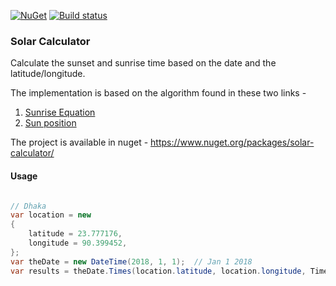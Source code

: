 [![NuGet](https://img.shields.io/nuget/v/FeatureToggle.svg)](https://www.nuget.org/packages/solar-calculator/)
[![Build status](https://ci.appveyor.com/api/projects/status/15ksq277kalcdou5?svg=true)](https://ci.appveyor.com/project/ra1han/solar-calculator)

### Solar Calculator
Calculate the sunset and sunrise time based on the date and the latitude/longitude.

The implementation is based on the algorithm found in these two links -
1. [Sunrise Equation](https://en.wikipedia.org/wiki/Sunrise_equation)
2. [Sun position](http://aa.quae.nl/en/reken/zonpositie.html)

The project is available in nuget - https://www.nuget.org/packages/solar-calculator/

#### Usage
```csharp

// Dhaka
var location = new
{
	latitude = 23.777176,
	longitude = 90.399452,
};
var theDate = new DateTime(2018, 1, 1);  // Jan 1 2018          
var results = theDate.Times(location.latitude, location.longitude, TimeSpan.FromHours(18)); // UTC offset for locale on Jan 1, not using daylight savings
```
